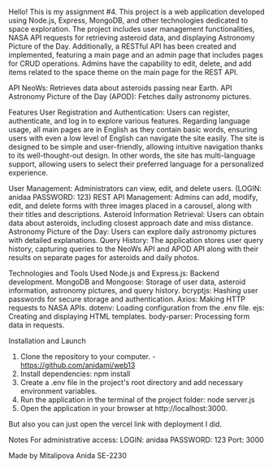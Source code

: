 Hello! This is my assignment #4. This project is a web application developed using Node.js, Express, MongoDB, and other technologies dedicated to space exploration. The project includes 
user management functionalities, NASA API requests for retrieving asteroid data, and displaying Astronomy Picture of the Day. Additionally, a RESTful API has been created and implemented, featuring a main page and an admin page that includes pages for CRUD operations. Admins have the capability to edit, delete, and add items related to the space theme on the main page for the REST API.

API NeoWs: Retrieves data about asteroids passing near Earth.
API Astronomy Picture of the Day (APOD): Fetches daily astronomy pictures.

Features
User Registration and Authentication: Users can register, authenticate, and log in to explore various features.
Regarding language usage, all main pages are in English as they contain basic words, ensuring users with even a low level of English can navigate the site easily. 
The site is designed to be simple and user-friendly, allowing intuitive navigation thanks to its well-thought-out design. In other words, the site has multi-language support, allowing users to select their preferred language for a personalized experience.

User Management: Administrators can view, edit, and delete users. (LOGIN: anidaa PASSWORD: 123)
REST API Management: Admins can add, modify, edit, and delete forms with three images placed in a carousel, along with their titles and descriptions.
Asteroid Information Retrieval: Users can obtain data about asteroids, including closest approach date and miss distance.
Astronomy Picture of the Day: Users can explore daily astronomy pictures with detailed explanations.
Query History: The application stores user query history, capturing queries to the NeoWs API and APOD API along with their results on separate pages for asteroids and daily photos.

Technologies and Tools Used
Node.js and Express.js: Backend development.
MongoDB and Mongoose: Storage of user data, asteroid information, astronomy pictures, and query history.
bcryptjs: Hashing user passwords for secure storage and authentication.
Axios: Making HTTP requests to NASA APIs.
dotenv: Loading configuration from the .env file.
ejs: Creating and displaying HTML templates.
body-parser: Processing form data in requests.

Installation and Launch
1. Clone the repository to your computer. - https://github.com/anidami/web13
2. Install dependencies:
npm install
3. Create a .env file in the project's root directory and add necessary environment variables.
4. Run the application in the terminal of the project folder:
node server.js
5. Open the application in your browser at http://localhost:3000.

But also you can just open the vercel link with deployment I did.

Notes
For administrative access: LOGIN: anidaa PASSWORD: 123
Port: 3000

Made by Mitalipova Anida SE-2230
